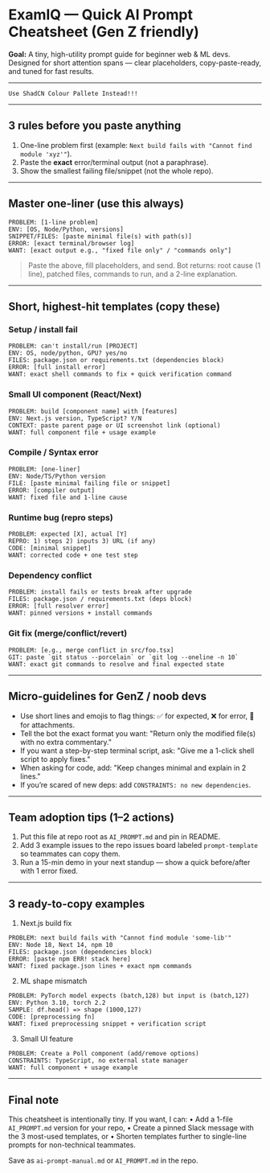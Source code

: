 # ExamIQ — Quick AI Prompt Cheatsheet (Gen Z friendly)

**Goal:** A tiny, high-utility prompt guide for beginner web & ML devs. Designed for short attention spans — clear placeholders, copy-paste-ready, and tuned for fast results.

---
```
Use ShadCN Colour Pallete Instead!!!
```
---

## 3 rules before you paste anything

1. One-line problem first (example: `Next build fails with "Cannot find module 'xyz'"`).
2. Paste the **exact** error/terminal output (not a paraphrase).
3. Show the smallest failing file/snippet (not the whole repo).

---

## Master one-liner (use this always)

```
PROBLEM: [1-line problem]
ENV: [OS, Node/Python, versions]
SNIPPET/FILES: [paste minimal file(s) with path(s)]
ERROR: [exact terminal/browser log]
WANT: [exact output e.g., "fixed file only" / "commands only"]
```

> Paste the above, fill placeholders, and send. Bot returns: root cause (1 line), patched files, commands to run, and a 2-line explanation.

---

## Short, highest-hit templates (copy these)

### Setup / install fail

```
PROBLEM: can't install/run [PROJECT]
ENV: OS, node/python, GPU? yes/no
FILES: package.json or requirements.txt (dependencies block)
ERROR: [full install error]
WANT: exact shell commands to fix + quick verification command
```

### Small UI component (React/Next)

```
PROBLEM: build [component name] with [features]
ENV: Next.js version, TypeScript? Y/N
CONTEXT: paste parent page or UI screenshot link (optional)
WANT: full component file + usage example
```

### Compile / Syntax error

```
PROBLEM: [one-liner]
ENV: Node/TS/Python version
FILE: [paste minimal failing file or snippet]
ERROR: [compiler output]
WANT: fixed file and 1-line cause
```

### Runtime bug (repro steps)

```
PROBLEM: expected [X], actual [Y]
REPRO: 1) steps 2) inputs 3) URL (if any)
CODE: [minimal snippet]
WANT: corrected code + one test step
```

### Dependency conflict

```
PROBLEM: install fails or tests break after upgrade
FILES: package.json / requirements.txt (deps block)
ERROR: [full resolver error]
WANT: pinned versions + install commands
```

### Git fix (merge/conflict/revert)

```
PROBLEM: [e.g., merge conflict in src/foo.tsx]
GIT: paste `git status --porcelain` or `git log --oneline -n 10`
WANT: exact git commands to resolve and final expected state
```

---

## Micro-guidelines for GenZ / noob devs

* Use short lines and emojis to flag things: ✅ for expected, ❌ for error, 📎 for attachments.
* Tell the bot the exact format you want: "Return only the modified file(s) with no extra commentary."
* If you want a step-by-step terminal script, ask: "Give me a 1-click shell script to apply fixes."
* When asking for code, add: "Keep changes minimal and explain in 2 lines."
* If you’re scared of new deps: add `CONSTRAINTS: no new dependencies`.

---

## Team adoption tips (1–2 actions)

1. Put this file at repo root as `AI_PROMPT.md` and pin in README.
2. Add 3 example issues to the repo issues board labeled `prompt-template` so teammates can copy them.
3. Run a 15-min demo in your next standup — show a quick before/after with 1 error fixed.

---

## 3 ready-to-copy examples

1. Next.js build fix

```
PROBLEM: next build fails with "Cannot find module 'some-lib'"
ENV: Node 18, Next 14, npm 10
FILES: package.json (dependencies block)
ERROR: [paste npm ERR! stack here]
WANT: fixed package.json lines + exact npm commands
```

2. ML shape mismatch

```
PROBLEM: PyTorch model expects (batch,128) but input is (batch,127)
ENV: Python 3.10, torch 2.2
SAMPLE: df.head() => shape (1000,127)
CODE: [preprocessing fn]
WANT: fixed preprocessing snippet + verification script
```

3. Small UI feature

```
PROBLEM: Create a Poll component (add/remove options)
CONSTRAINTS: TypeScript, no external state manager
WANT: full component + usage example
```

---

## Final note

This cheatsheet is intentionally tiny. If you want, I can:
• Add a 1-file `AI_PROMPT.md` version for your repo,
• Create a pinned Slack message with the 3 most-used templates, or
• Shorten templates further to single-line prompts for non-technical teammates.

Save as `ai-prompt-manual.md` or `AI_PROMPT.md` in the repo.

